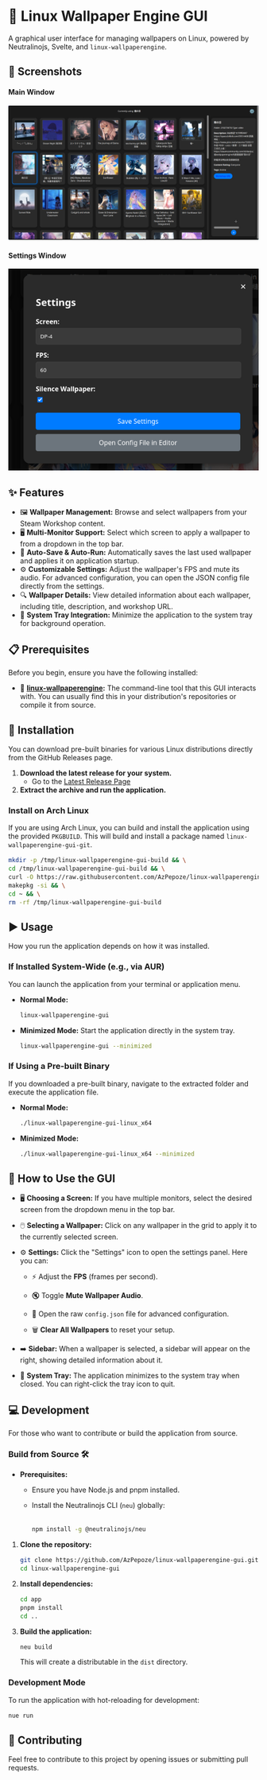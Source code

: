 # 🐧 Linux Wallpaper Engine GUI

A graphical user interface for managing wallpapers on Linux, powered by Neutralinojs, Svelte, and `linux-wallpaperengine`.

## 📸 Screenshots

#### Main Window

![Main Window](imgs/main.png)

#### Settings Window

![Settings Window](imgs/setting.png)

## ✨ Features

- 🖼️ **Wallpaper Management:** Browse and select wallpapers from your Steam Workshop content.
- 🖥️ **Multi-Monitor Support:** Select which screen to apply a wallpaper to from a dropdown in the top bar.
- 💾 **Auto-Save & Auto-Run:** Automatically saves the last used wallpaper and applies it on application startup.
- ⚙️ **Customizable Settings:** Adjust the wallpaper's FPS and mute its audio. For advanced configuration, you can open the JSON config file directly from the settings.
- 🔍 **Wallpaper Details:** View detailed information about each wallpaper, including title, description, and workshop URL.
- 🔽 **System Tray Integration:** Minimize the application to the system tray for background operation.

## 📋 Prerequisites

Before you begin, ensure you have the following installed:

- 🐧 **[linux-wallpaperengine](https://github.com/Almamu/linux-wallpaperengine):** The command-line tool that this GUI interacts with. You can usually find this in your distribution's repositories or compile it from source.

## 🚀 Installation

You can download pre-built binaries for various Linux distributions directly from the GitHub Releases page.

1. **Download the latest release for your system.**
   - Go to the [Latest Release Page](https://github.com/AzPepoze/linux-wallpaperengine-gui/releases/latest)
2. **Extract the archive and run the application.**

### Install on Arch Linux

If you are using Arch Linux, you can build and install the application using the provided `PKGBUILD`. This will build and install a package named `linux-wallpaperengine-gui-git`.

```bash
mkdir -p /tmp/linux-wallpaperengine-gui-build && \
cd /tmp/linux-wallpaperengine-gui-build && \
curl -O https://raw.githubusercontent.com/AzPepoze/linux-wallpaperengine-gui/main/installer/PKGBUILD && \
makepkg -si && \
cd ~ && \
rm -rf /tmp/linux-wallpaperengine-gui-build
```

## ▶️ Usage

How you run the application depends on how it was installed.

### If Installed System-Wide (e.g., via AUR)

You can launch the application from your terminal or application menu.

- **Normal Mode:**
  ```bash
  linux-wallpaperengine-gui
  ```
- **Minimized Mode:** Start the application directly in the system tray.
  ```bash
  linux-wallpaperengine-gui --minimized
  ```

### If Using a Pre-built Binary

If you downloaded a pre-built binary, navigate to the extracted folder and execute the application file.

- **Normal Mode:**
  ```bash
  ./linux-wallpaperengine-gui-linux_x64
  ```
- **Minimized Mode:**
  ```bash
  ./linux-wallpaperengine-gui-linux_x64 --minimized
  ```

## 📖 How to Use the GUI



-   🖥️ **Choosing a Screen:** If you have multiple monitors, select the desired screen from the dropdown menu in the top bar.

-   🖱️ **Selecting a Wallpaper:** Click on any wallpaper in the grid to apply it to the currently selected screen.

-   ⚙️ **Settings:** Click the "Settings" icon to open the settings panel. Here you can:

    -   ⚡ Adjust the **FPS** (frames per second).

    -   🔇 Toggle **Mute Wallpaper Audio**.

    -   📄 Open the raw `config.json` file for advanced configuration.

    -   🗑️ **Clear All Wallpapers** to reset your setup.

-   ➡️ **Sidebar:** When a wallpaper is selected, a sidebar will appear on the right, showing detailed information about it.

-   🔽 **System Tray:** The application minimizes to the system tray when closed. You can right-click the tray icon to quit.

## 💻 Development

For those who want to contribute or build the application from source.

### Build from Source 🛠️

-   **Prerequisites:**

    -   Ensure you have Node.js and pnpm installed.

    -   Install the Neutralinojs CLI (`neu`) globally:

        ```bash

        npm install -g @neutralinojs/neu

        ```

1. **Clone the repository:**

   ```bash
   git clone https://github.com/AzPepoze/linux-wallpaperengine-gui.git
   cd linux-wallpaperengine-gui
   ```
2. **Install dependencies:**

   ```bash
   cd app
   pnpm install
   cd ..
   ```
3. **Build the application:**

   ```bash
   neu build
   ```

   This will create a distributable in the `dist` directory.

### Development Mode

To run the application with hot-reloading for development:

```bash
nue run
```

## 🤝 Contributing

Feel free to contribute to this project by opening issues or submitting pull requests.
